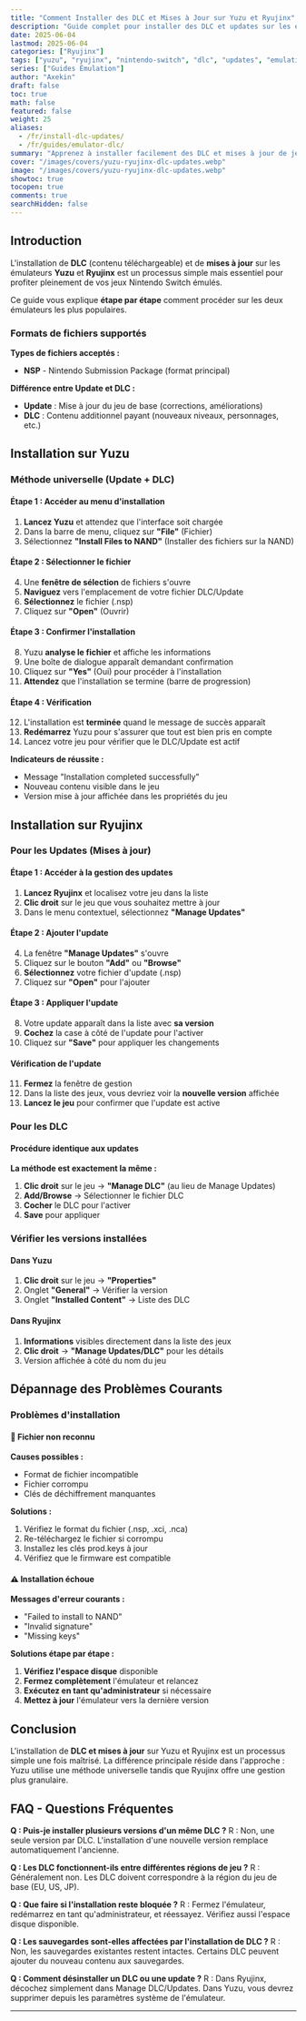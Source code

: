 ```yaml
---
title: "Comment Installer des DLC et Mises à Jour sur Yuzu et Ryujinx"
description: "Guide complet pour installer des DLC et updates sur les émulateurs Nintendo Switch Yuzu et Ryujinx - Procédure détaillée étape par étape"
date: 2025-06-04
lastmod: 2025-06-04
categories: ["Ryujinx"]
tags: ["yuzu", "ryujinx", "nintendo-switch", "dlc", "updates", "emulation", "installation"]
series: ["Guides Émulation"]
author: "Axekin"
draft: false
toc: true
math: false
featured: false
weight: 25
aliases: 
  - /fr/install-dlc-updates/
  - /fr/guides/emulator-dlc/
summary: "Apprenez à installer facilement des DLC et mises à jour de jeux sur les émulateurs Yuzu et Ryujinx. Guide simple avec captures d'écran pour chaque étape."
cover: "/images/covers/yuzu-ryujinx-dlc-updates.webp"
image: "/images/covers/yuzu-ryujinx-dlc-updates.webp"
showtoc: true
tocopen: true
comments: true
searchHidden: false
---
```


## Introduction

L'installation de **DLC** (contenu téléchargeable) et de **mises à jour** sur les émulateurs **Yuzu** et **Ryujinx** est un processus simple mais essentiel pour profiter pleinement de vos jeux Nintendo Switch émulés.

Ce guide vous explique **étape par étape** comment procéder sur les deux émulateurs les plus populaires.

### Formats de fichiers supportés

**Types de fichiers acceptés :**
- **NSP** - Nintendo Submission Package (format principal)

**Différence entre Update et DLC :**
- **Update** : Mise à jour du jeu de base (corrections, améliorations)
- **DLC** : Contenu additionnel payant (nouveaux niveaux, personnages, etc.)

## Installation sur Yuzu

### Méthode universelle (Update + DLC)

#### Étape 1 : Accéder au menu d'installation

1. **Lancez Yuzu** et attendez que l'interface soit chargée
2. Dans la barre de menu, cliquez sur **"File"** (Fichier)
3. Sélectionnez **"Install Files to NAND"** (Installer des fichiers sur la NAND)

#### Étape 2 : Sélectionner le fichier

4. Une **fenêtre de sélection** de fichiers s'ouvre
5. **Naviguez** vers l'emplacement de votre fichier DLC/Update
6. **Sélectionnez** le fichier (.nsp)
7. Cliquez sur **"Open"** (Ouvrir)

#### Étape 3 : Confirmer l'installation

8. Yuzu **analyse le fichier** et affiche les informations
9. Une boîte de dialogue apparaît demandant confirmation
10. Cliquez sur **"Yes"** (Oui) pour procéder à l'installation
11. **Attendez** que l'installation se termine (barre de progression)

#### Étape 4 : Vérification

12. L'installation est **terminée** quand le message de succès apparaît
13. **Redémarrez** Yuzu pour s'assurer que tout est bien pris en compte
14. Lancez votre jeu pour vérifier que le DLC/Update est actif

**Indicateurs de réussite :**
- Message "Installation completed successfully"
- Nouveau contenu visible dans le jeu
- Version mise à jour affichée dans les propriétés du jeu

## Installation sur Ryujinx

### Pour les Updates (Mises à jour)

#### Étape 1 : Accéder à la gestion des updates

1. **Lancez Ryujinx** et localisez votre jeu dans la liste
2. **Clic droit** sur le jeu que vous souhaitez mettre à jour
3. Dans le menu contextuel, sélectionnez **"Manage Updates"**

#### Étape 2 : Ajouter l'update

4. La fenêtre **"Manage Updates"** s'ouvre
5. Cliquez sur le bouton **"Add"** ou **"Browse"**
6. **Sélectionnez** votre fichier d'update (.nsp)
7. Cliquez sur **"Open"** pour l'ajouter

#### Étape 3 : Appliquer l'update

8. Votre update apparaît dans la liste avec **sa version**
9. **Cochez** la case à côté de l'update pour l'activer
10. Cliquez sur **"Save"** pour appliquer les changements

#### Vérification de l'update

11. **Fermez** la fenêtre de gestion
12. Dans la liste des jeux, vous devriez voir la **nouvelle version** affichée
13. **Lancez le jeu** pour confirmer que l'update est active

### Pour les DLC

#### Procédure identique aux updates

**La méthode est exactement la même :**
1. **Clic droit** sur le jeu → **"Manage DLC"** (au lieu de Manage Updates)
2. **Add/Browse** → Sélectionner le fichier DLC
3. **Cocher** le DLC pour l'activer
4. **Save** pour appliquer

### Vérifier les versions installées

#### Dans Yuzu
1. **Clic droit** sur le jeu → **"Properties"**
2. Onglet **"General"** → Vérifier la version
3. Onglet **"Installed Content"** → Liste des DLC

#### Dans Ryujinx
1. **Informations** visibles directement dans la liste des jeux
2. **Clic droit** → **"Manage Updates/DLC"** pour les détails
3. Version affichée à côté du nom du jeu

## Dépannage des Problèmes Courants

### Problèmes d'installation

#### 🚫 Fichier non reconnu

**Causes possibles :**
- Format de fichier incompatible
- Fichier corrompu
- Clés de déchiffrement manquantes

**Solutions :**
1. Vérifiez le format du fichier (.nsp, .xci, .nca)
2. Re-téléchargez le fichier si corrompu
3. Installez les clés prod.keys à jour
4. Vérifiez que le firmware est compatible

#### ⚠️ Installation échoue

**Messages d'erreur courants :**
- "Failed to install to NAND"
- "Invalid signature"
- "Missing keys"

**Solutions étape par étape :**
1. **Vérifiez l'espace disque** disponible
2. **Fermez complètement** l'émulateur et relancez
3. **Exécutez en tant qu'administrateur** si nécessaire
4. **Mettez à jour** l'émulateur vers la dernière version


## Conclusion

L'installation de **DLC et mises à jour** sur Yuzu et Ryujinx est un processus simple une fois maîtrisé. La différence principale réside dans l'approche : Yuzu utilise une méthode universelle tandis que Ryujinx offre une gestion plus granulaire.

## FAQ - Questions Fréquentes

**Q : Puis-je installer plusieurs versions d'un même DLC ?**
R : Non, une seule version par DLC. L'installation d'une nouvelle version remplace automatiquement l'ancienne.

**Q : Les DLC fonctionnent-ils entre différentes régions de jeu ?**
R : Généralement non. Les DLC doivent correspondre à la région du jeu de base (EU, US, JP).

**Q : Que faire si l'installation reste bloquée ?**
R : Fermez l'émulateur, redémarrez en tant qu'administrateur, et réessayez. Vérifiez aussi l'espace disque disponible.

**Q : Les sauvegardes sont-elles affectées par l'installation de DLC ?**
R : Non, les sauvegardes existantes restent intactes. Certains DLC peuvent ajouter du nouveau contenu aux sauvegardes.

**Q : Comment désinstaller un DLC ou une update ?**
R : Dans Ryujinx, décochez simplement dans Manage DLC/Updates. Dans Yuzu, vous devrez supprimer depuis les paramètres système de l'émulateur.

---
````